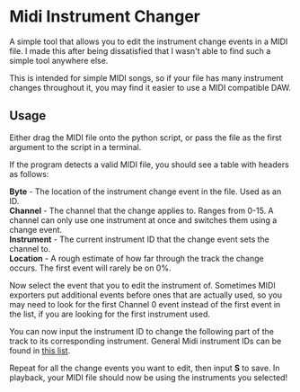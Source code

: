 # Midi Instrument Changer
A simple tool that allows you to edit the instrument change events in a MIDI file. I made this after being dissatisfied that I wasn't able to find such a simple tool anywhere else.

This is intended for simple MIDI songs, so if your file has many instrument changes throughout it, you may find it easier to use a MIDI compatible DAW.

## Usage
Either drag the MIDI file onto the python script, or pass the file as the first argument to the script in a terminal.

If the program detects a valid MIDI file, you should see a table with headers as follows:

**Byte** - The location of the instrument change event in the file. Used as an ID.  
**Channel** - The channel that the change applies to. Ranges from 0-15. A channel can only use one instrument at once and switches them using a change event.  
**Instrument** - The current instrument ID that the change event sets the channel to.  
**Location** - A rough estimate of how far through the track the change occurs. The first event will rarely be on 0%.

Now select the event that you to edit the instrument of. Sometimes MIDI exporters put additional events before ones that are actually used, so you may need to look for the first Channel 0 event instead of the first event in the list, if you are looking for the first instrument used.

You can now input the instrument ID to change the following part of the track to its corresponding instrument.
General Midi instrument IDs can be found in [this list](Instruments.txt).

Repeat for all the change events you want to edit, then input **S** to save.
In playback, your MIDI file should now be using the instruments you selected!